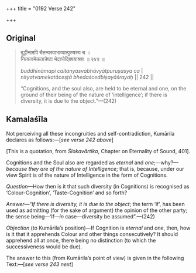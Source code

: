 +++
title = "0192 Verse 242"

+++
## Original 
>
> बुद्धीनामपि चैतन्यस्वाभाव्यात्पुरुषस्य च ।  
> नित्यत्वमेकताचेष्टा भेदश्चेद्बिषयाश्रयः ॥ २४२ ॥ 
>
> *buddhīnāmapi caitanyasvābhāvyātpuruṣasya ca* \|  
> *nityatvamekatāceṣṭā bhedaścedbiṣayāśrayaḥ* \|\| 242 \|\| 
>
> “Cognitions, and the soul also, are held to be eternal and one, on the ground of their being of the nature of ‘intelligence’; if there is diversity, it is due to the object.”—(242)



## Kamalaśīla

Not perceiving all these incongruities and self-contradiction, Kumārila declares as follows:—[*see verse 242 above*]

[This is a quotation, from *Ślokavārtika*, Chapter on Eternality of Sound, 401].

Cognitions and the Soul also are regarded as *eternal* and *one*;—why?—*because they are of the nature of Intelligence*; that is, because, under our view Spirit is of the nature of Intelligence in the form of Cognitions.

*Question*—How then is it that such diversity (in Cognitions) is recognised as ‘Colour-Cognition’, ‘Taste-Cognition’ and so forth?

*Answer*—“*If there is diversity, it is due to the object*; the term ‘if’, has been used as admitting (for the sake of argument) the opinion of the other party; the sense being—‘If—*in* case—diversity be assumed”.—(242)

*Objection* (to Kumārila’s position)—If Cognition is *eternal* and *one*, then, how is it that it apprehends Colour and other things consecutively? It should apprehend all at once, there being no distinction (to which the successiveness would be due).

The answer to this (from Kumārila’s point of view) is given in the following Text:—[*see verse 243 next*]


